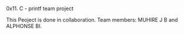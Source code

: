 0x11. C - printf team project

This Peoject is done in collaboration.
Team members: MUHIRE J B and ALPHONSE BI.
